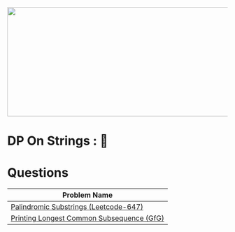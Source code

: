 <img src="https://upload.wikimedia.org/wikipedia/commons/6/6b/String_example.png" width="600" height="250">

# DP On Strings : :triangular_flag_on_post:

<h1>Questions</h1>
<table id="example" class="SectionTable display">
    <thead>
        <th>Problem Name</th>
    </thead>
    <tbody>
        <tr>
            <td>
                <a href="https://github.com/MAZHARMIK/Interview_DS_Algo/blob/master/DP/DP%20on%20Strings/Palindromic%20Substrings.cpp"> Palindromic Substrings (Leetcode-647) </a>
            </td>
        </tr>
        <tr>
            <td>
                <a href="https://github.com/MAZHARMIK/Interview_DS_Algo/blob/master/DP/DP%20on%20Strings/Printing%20Longest%20Common%20Subsequence.cpp"> Printing Longest Common Subsequence (GfG) </a>
            </td>
        </tr>
    </tbody>
</table>
